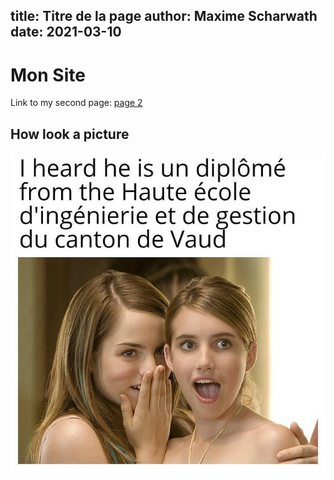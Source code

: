 title: Titre de la page
author: Maxime Scharwath
date: 2021-03-10
---

# Mon Site

Link to my second page: [page 2](./dir/page2.html)

## How look a picture
![Un meme](./dir2/photo.jpg)